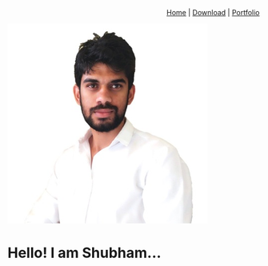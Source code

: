 <div align="right">
  <a href="https://yourwebsite.com/home">Home</a> | 
  <a href="https://yourwebsite.com/Resume">Download</a> | 
  <a href="https://yourwebsite.com/portfolio">Portfolio</a>
</div>

![profile](profile.jpg)
# Hello! I am Shubham...

